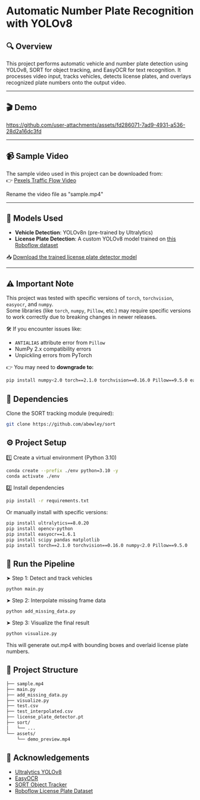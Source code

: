 # Automatic Number Plate Recognition with YOLOv8

## 🔍 Overview

This project performs automatic vehicle and number plate detection using YOLOv8, SORT for object tracking, and EasyOCR for text recognition. It processes video input, tracks vehicles, detects license plates, and overlays recognized plate numbers onto the output video.

---

## 🎬 Demo

https://github.com/user-attachments/assets/fd286071-7ad9-4931-a536-28d2a16dc3fd

---

## 📹 Sample Video

The sample video used in this project can be downloaded from:  
👉 [Pexels Traffic Flow Video](https://www.pexels.com/video/traffic-flow-in-the-highway-2103099/)

Rename the video file as "sample.mp4"

---

## 🧠 Models Used

- **Vehicle Detection**: YOLOv8n (pre-trained by Ultralytics)
- **License Plate Detection**: A custom YOLOv8 model trained on [this Roboflow dataset](https://universe.roboflow.com/roboflow-universe-projects/license-plate-recognition-rxg4e/dataset/4)

📥 [Download the trained license plate detector model](https://drive.google.com/file/d/1Zmf5ynaTFhmln2z7Qvv-tgjkWQYQ9Zdw/view?usp=sharing)

---

## ⚠️ Important Note

This project was tested with specific versions of `torch`, `torchvision`, `easyocr`, and `numpy`.  
Some libraries (like `torch`, `numpy`, `Pillow`, etc.) may require specific versions to work correctly due to breaking changes in newer releases.

🛠️ If you encounter issues like:
- `ANTIALIAS` attribute error from `Pillow`
- NumPy 2.x compatibility errors
- Unpickling errors from PyTorch

👉 You may need to **downgrade to:**
```bash
pip install numpy<2.0 torch==2.1.0 torchvision==0.16.0 Pillow==9.5.0 easyocr==1.6.1
```

## 🔧 Dependencies

Clone the SORT tracking module (required):

```bash
git clone https://github.com/abewley/sort
```

## ⚙️ Project Setup
1️⃣ Create a virtual environment (Python 3.10)
```bash
conda create --prefix ./env python=3.10 -y
conda activate ./env
```
2️⃣ Install dependencies
```bash
pip install -r requirements.txt
```
Or manually install with specific versions:

```bash
pip install ultralytics==8.0.20
pip install opencv-python
pip install easyocr==1.6.1
pip install scipy pandas matplotlib
pip install torch==2.1.0 torchvision==0.16.0 numpy<2.0 Pillow==9.5.0
```
## 🚀 Run the Pipeline
➤ Step 1: Detect and track vehicles
```bash
python main.py
```
➤ Step 2: Interpolate missing frame data
```bash
python add_missing_data.py
```
➤ Step 3: Visualize the final result
```bash
python visualize.py
```
This will generate out.mp4 with bounding boxes and overlaid license plate numbers.
## 📁 Project Structure
```bash
├── sample.mp4
├── main.py
├── add_missing_data.py
├── visualize.py
├── test.csv
├── test_interpolated.csv
├── license_plate_detector.pt
├── sort/
│   └── ...
└── assets/
    └── demo_preview.mp4
```
## 🙌 Acknowledgements

- [Ultralytics YOLOv8](https://github.com/ultralytics/ultralytics)
- [EasyOCR](https://github.com/JaidedAI/EasyOCR)
- [SORT Object Tracker](https://github.com/abewley/sort)
- [Roboflow License Plate Dataset](https://universe.roboflow.com/roboflow-universe-projects/license-plate-recognition-rxg4e)
